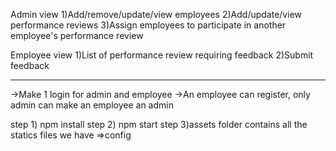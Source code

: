 Admin view
1)Add/remove/update/view employees
2)Add/update/view performance reviews
3)Assign employees to participate in another employee's performance review


Employee view
1)List of performance review requiring feedback
2)Submit feedback

----------------------------------------------------------------------------
->Make 1 login for admin and employee
->An employee can register, only admin can make an employee an admin


step 1) npm install
step 2) npm start
step 3)assets folder contains all the statics files we have 
=>config 

